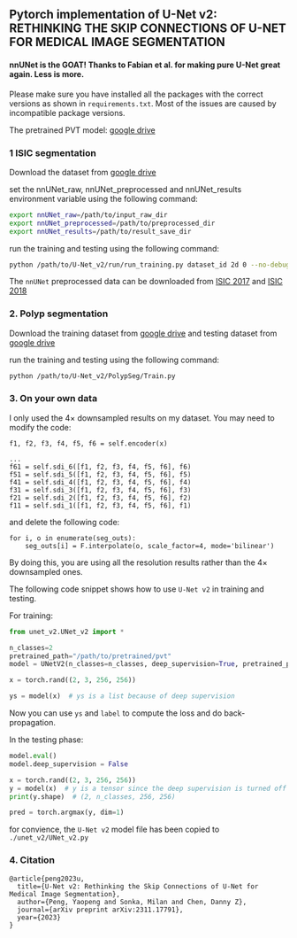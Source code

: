 ## Pytorch implementation of U-Net v2: RETHINKING THE SKIP CONNECTIONS OF U-NET FOR MEDICAL IMAGE SEGMENTATION

#### nnUNet is the GOAT! Thanks to Fabian et al. for making pure U-Net great again. Less is more.

Please make sure you have installed all the packages with the correct versions as shown in `requirements.txt`. Most of the issues are caused by incompatible package versions.

The pretrained PVT model: [google drive](https://drive.google.com/drive/folders/1Eu8v9vMRvt-dyCH0XSV2i77lAd62nPXV)
### 1 ISIC segmentation

Download the dataset from [google drive](https://drive.google.com/file/d/1XM10fmAXndVLtXWOt5G0puYSQyI2veWy/view?usp=sharing)

set the nnUNet_raw, nnUNet_preprocessed and nnUNet_results environment variable using the following command:

```bash
export nnUNet_raw=/path/to/input_raw_dir
export nnUNet_preprocessed=/path/to/preprocessed_dir
export nnUNet_results=/path/to/result_save_dir
```

run the training and testing using the following command:
```bash
python /path/to/U-Net_v2/run/run_training.py dataset_id 2d 0 --no-debug -tr ISICTrainer --c
```

The `nnUNet` preprocessed data can be downloaded from [ISIC 2017](https://drive.google.com/drive/folders/1Q8VQXhQd5T4Z7kS2SnqygedtYSJSSN75?usp=sharing) and [ISIC 2018](https://drive.google.com/drive/folders/1LMJsdvGDEYRJbX3XQAcjYuOIYhlhvtQF?usp=sharing)

### 2. Polyp segmentation

Download the training dataset from [google drive](https://drive.google.com/file/d/1YiGHLw4iTvKdvbT6MgwO9zcCv8zJ_Bnb/view?usp=sharing) and testing dataset from [google drive](https://drive.google.com/file/d/1Y2z7FD5p5y31vkZwQQomXFRB0HutHyao/view?usp=sharing)

run the training and testing using the following command:
```bash
python /path/to/U-Net_v2/PolypSeg/Train.py
```

### 3. On your own data

I only used the 4× downsampled results on my dataset. You may need to modify the code:

```
f1, f2, f3, f4, f5, f6 = self.encoder(x)

...
f61 = self.sdi_6([f1, f2, f3, f4, f5, f6], f6)
f51 = self.sdi_5([f1, f2, f3, f4, f5, f6], f5)
f41 = self.sdi_4([f1, f2, f3, f4, f5, f6], f4)
f31 = self.sdi_3([f1, f2, f3, f4, f5, f6], f3)
f21 = self.sdi_2([f1, f2, f3, f4, f5, f6], f2)
f11 = self.sdi_1([f1, f2, f3, f4, f5, f6], f1)
```

and delete the following code:

```
for i, o in enumerate(seg_outs):
    seg_outs[i] = F.interpolate(o, scale_factor=4, mode='bilinear')
```

By doing this, you are using all the resolution results rather than the 4× downsampled ones.

The following code snippet shows how to use `U-Net v2` in training and testing.

For training:

```python
from unet_v2.UNet_v2 import *

n_classes=2
pretrained_path="/path/to/pretrained/pvt"
model = UNetV2(n_classes=n_classes, deep_supervision=True, pretrained_path=pretrained_path)

x = torch.rand((2, 3, 256, 256))

ys = model(x)  # ys is a list because of deep supervision

```

Now you can use `ys` and `label` to compute the loss and do back-propagation.

In the testing phase:

```python
model.eval()
model.deep_supervision = False

x = torch.rand((2, 3, 256, 256))
y = model(x)  # y is a tensor since the deep supervision is turned off in the testing phase
print(y.shape)  # (2, n_classes, 256, 256)

pred = torch.argmax(y, dim=1)
```

for convience, the `U-Net v2` model file has been copied to `./unet_v2/UNet_v2.py`

### 4. Citation

```
@article{peng2023u,
  title={U-Net v2: Rethinking the Skip Connections of U-Net for Medical Image Segmentation},
  author={Peng, Yaopeng and Sonka, Milan and Chen, Danny Z},
  journal={arXiv preprint arXiv:2311.17791},
  year={2023}
}
```
